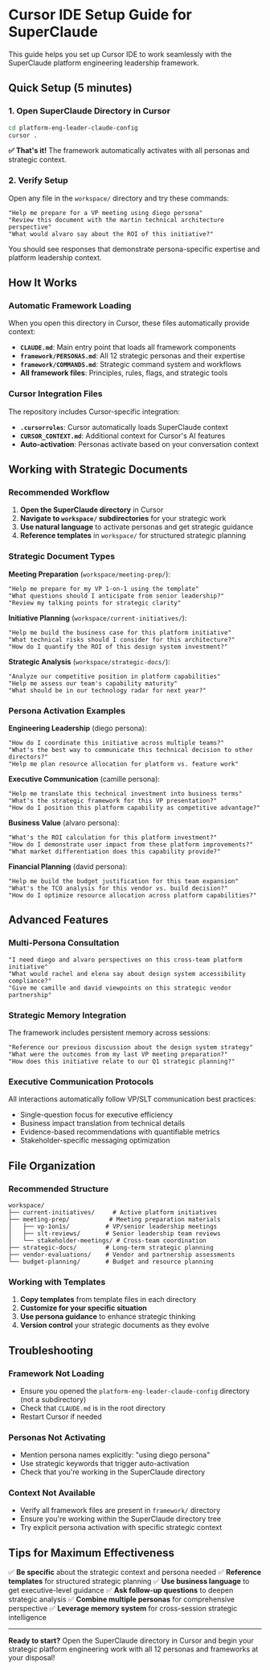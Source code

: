 # Cursor IDE Setup Guide for SuperClaude

This guide helps you set up Cursor IDE to work seamlessly with the SuperClaude platform engineering leadership framework.

## Quick Setup (5 minutes)

### 1. Open SuperClaude Directory in Cursor

```bash
cd platform-eng-leader-claude-config
cursor .
```

**✅ That's it!** The framework automatically activates with all personas and strategic context.

### 2. Verify Setup

Open any file in the `workspace/` directory and try these commands:

```
"Help me prepare for a VP meeting using diego persona"
"Review this document with the martin technical architecture perspective"
"What would alvaro say about the ROI of this initiative?"
```

You should see responses that demonstrate persona-specific expertise and platform leadership context.

## How It Works

### Automatic Framework Loading

When you open this directory in Cursor, these files automatically provide context:

- **`CLAUDE.md`**: Main entry point that loads all framework components
- **`framework/PERSONAS.md`**: All 12 strategic personas and their expertise
- **`framework/COMMANDS.md`**: Strategic command system and workflows
- **All framework files**: Principles, rules, flags, and strategic tools

### Cursor Integration Files

The repository includes Cursor-specific integration:

- **`.cursorrules`**: Cursor automatically loads SuperClaude context
- **`CURSOR_CONTEXT.md`**: Additional context for Cursor's AI features
- **Auto-activation**: Personas activate based on your conversation context

## Working with Strategic Documents

### Recommended Workflow

1. **Open the SuperClaude directory** in Cursor
2. **Navigate to `workspace/` subdirectories** for your strategic work
3. **Use natural language** to activate personas and get strategic guidance
4. **Reference templates** in `workspace/` for structured strategic planning

### Strategic Document Types

**Meeting Preparation** (`workspace/meeting-prep/`):
```
"Help me prepare for my VP 1-on-1 using the template"
"What questions should I anticipate from senior leadership?"
"Review my talking points for strategic clarity"
```

**Initiative Planning** (`workspace/current-initiatives/`):
```
"Help me build the business case for this platform initiative"
"What technical risks should I consider for this architecture?"
"How do I quantify the ROI of this design system investment?"
```

**Strategic Analysis** (`workspace/strategic-docs/`):
```
"Analyze our competitive position in platform capabilities"
"Help me assess our team's capability maturity"
"What should be in our technology radar for next year?"
```

### Persona Activation Examples

**Engineering Leadership** (diego persona):
```
"How do I coordinate this initiative across multiple teams?"
"What's the best way to communicate this technical decision to other directors?"
"Help me plan resource allocation for platform vs. feature work"
```

**Executive Communication** (camille persona):
```
"Help me translate this technical investment into business terms"
"What's the strategic framework for this VP presentation?"
"How do I position this platform capability as competitive advantage?"
```

**Business Value** (alvaro persona):
```
"What's the ROI calculation for this platform investment?"
"How do I demonstrate user impact from these platform improvements?"
"What market differentiation does this capability provide?"
```

**Financial Planning** (david persona):
```
"Help me build the budget justification for this team expansion"
"What's the TCO analysis for this vendor vs. build decision?"
"How do I optimize resource allocation across platform capabilities?"
```

## Advanced Features

### Multi-Persona Consultation

```
"I need diego and alvaro perspectives on this cross-team platform initiative"
"What would rachel and elena say about design system accessibility compliance?"
"Give me camille and david viewpoints on this strategic vendor partnership"
```

### Strategic Memory Integration

The framework includes persistent memory across sessions:
```
"Reference our previous discussion about the design system strategy"
"What were the outcomes from my last VP meeting preparation?"
"How does this initiative relate to our Q1 strategic planning?"
```

### Executive Communication Protocols

All interactions automatically follow VP/SLT communication best practices:
- Single-question focus for executive efficiency
- Business impact translation from technical details
- Evidence-based recommendations with quantifiable metrics
- Stakeholder-specific messaging optimization

## File Organization

### Recommended Structure

```
workspace/
├── current-initiatives/     # Active platform initiatives
├── meeting-prep/           # Meeting preparation materials
│   ├── vp-1on1s/          # VP/senior leadership meetings
│   ├── slt-reviews/       # Senior leadership team reviews
│   └── stakeholder-meetings/ # Cross-team coordination
├── strategic-docs/        # Long-term strategic planning
├── vendor-evaluations/    # Vendor and partnership assessments
└── budget-planning/       # Budget and resource planning
```

### Working with Templates

1. **Copy templates** from template files in each directory
2. **Customize for your specific situation**
3. **Use persona guidance** to enhance strategic thinking
4. **Version control** your strategic documents as they evolve

## Troubleshooting

### Framework Not Loading
- Ensure you opened the `platform-eng-leader-claude-config` directory (not a subdirectory)
- Check that `CLAUDE.md` is in the root directory
- Restart Cursor if needed

### Personas Not Activating
- Mention persona names explicitly: "using diego persona"
- Use strategic keywords that trigger auto-activation
- Check that you're working in the SuperClaude directory

### Context Not Available
- Verify all framework files are present in `framework/` directory
- Ensure you're working within the SuperClaude directory tree
- Try explicit persona activation with specific strategic context

## Tips for Maximum Effectiveness

✅ **Be specific** about the strategic context and persona needed
✅ **Reference templates** for structured strategic planning
✅ **Use business language** to get executive-level guidance
✅ **Ask follow-up questions** to deepen strategic analysis
✅ **Combine multiple personas** for comprehensive perspective
✅ **Leverage memory system** for cross-session strategic intelligence

---

**Ready to start?** Open the SuperClaude directory in Cursor and begin your strategic platform engineering work with all 12 personas and frameworks at your disposal!
